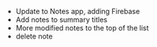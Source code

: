 - Update to Notes app, adding Firebase
- Add notes to summary titles
- More modified notes to the top of the list
- delete note

